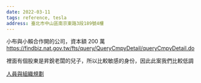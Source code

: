 ```yaml
---
date: 2022-03-11
tags: reference, tesla
address: 臺北市中山區南京東路3段189號4樓
---
```


小布與小賴合作開的公司，資本額 200 萬
https://findbiz.nat.gov.tw/fts/query/QueryCmpyDetail/queryCmpyDetail.do

裡面有個股東是昇銳老闆的兒子，所以比較敏感的身份，因此此案我們比較低調

[人員與組織規劃](https://www.evernote.com/shard/s36/sh/f71bb6a5-4ca3-41eb-bec1-a37633dc280f/0c6f1d8344eacfdc3e800ceabd01dc20)